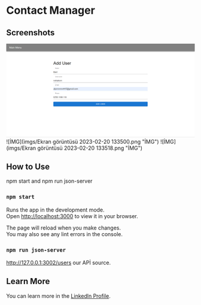 # Contact Manager


## Screenshots


![İMG](imgs/aaaa.png "İMG")
![İMG](imgs/Ekran görüntüsü 2023-02-20 133500.png "İMG")
![İMG](imgs/Ekran görüntüsü 2023-02-20 133518.png "İMG")



## How to Use
npm start and npm run json-server

### `npm start`

Runs the app in the development mode.\
Open [http://localhost:3000](http://localhost:3000) to view it in your browser.

The page will reload when you make changes.\
You may also see any lint errors in the console.

### `npm run json-server`

http://127.0.0.1:3002/users our APİ source.

## Learn More

You can learn more in the [Linkedln Profile](https://www.linkedin.com/in/mert-urdoğan-5b3284204/).




